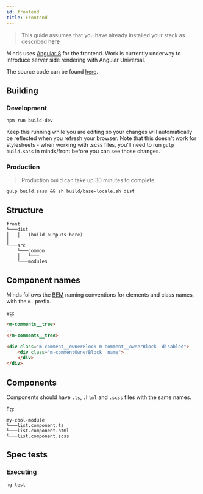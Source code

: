 ```yaml
---
id: frontend
title: Frontend
---
```


> This guide assumes that you have already installed your stack as described [here](getting-started/installation.md)

Minds uses [Angular 8](https://angular.io) for the frontend. Work is currently underway to introduce server side rendering with Angular Universal. 

The source code can be found [here](https://gitlab.com/minds/front). 

## Building

### Development
`npm run build-dev`

Keep this running while you are editing so your changes will automatically be reflected when you refresh your browser.  Note that this doesn't work for stylesheets - when working with .scss files, you'll need to run `gulp build.sass` in minds/front before you can see those changes. 

### Production

> Production build can take up 30 minutes to complete

```gulp build.sass && sh build/base-locale.sh dist```

## Structure

```
front
└───dist
│   │   (build outputs here)
│
└───src
    └───common
    │   └───
    └───modules
```

## Component names

Minds follows the [BEM](http://getbem.com/naming/) naming conventions for elements and class names, with the `m-` prefix.

eg:
```html
<m-comments__tree>
...
</m-comments__tree>
```
```html
<div class="m-comment__ownerBlock m-comment__ownerBlock--disabled">
    <div class="m-commentOwnerBlock__name">
    </div>
</div>
```

## Components

Components should have `.ts`, `.html` and `.scss` files with the same names.

Eg:
```
my-cool-module
└───list.component.ts
└───list.component.html
└───list.component.scss
```

## Spec tests

### Executing

`ng test`